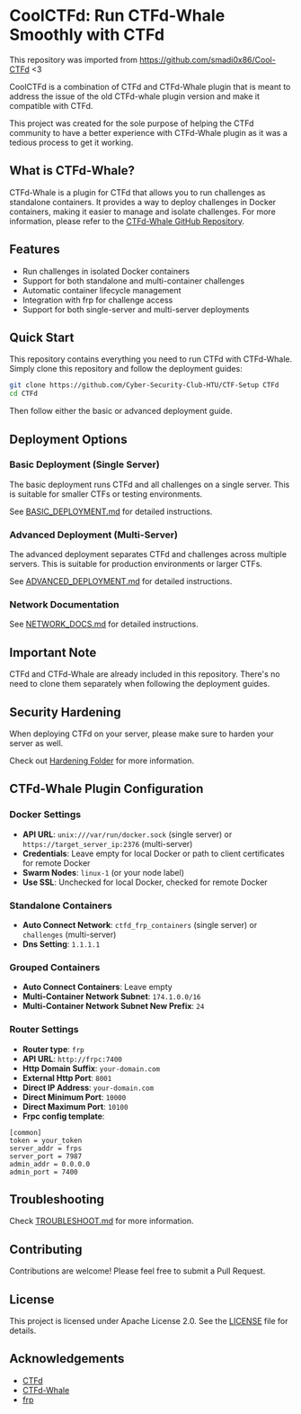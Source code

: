 # CoolCTFd: Run CTFd-Whale Smoothly with CTFd

This repository was imported from https://github.com/smadi0x86/Cool-CTFd <3

CoolCTFd is a combination of CTFd and CTFd-Whale plugin that is meant to address the issue of the old CTFd-whale plugin version and make it compatible with CTFd.

This project was created for the sole purpose of helping the CTFd community to have a better experience with CTFd-Whale plugin as it was a tedious process to get it working.

## What is CTFd-Whale?

CTFd-Whale is a plugin for CTFd that allows you to run challenges as standalone containers. It provides a way to deploy challenges in Docker containers, making it easier to manage and isolate challenges. For more information, please refer to the [CTFd-Whale GitHub Repository](https://github.com/glzjin/CTFd-Whale).

## Features

- Run challenges in isolated Docker containers
- Support for both standalone and multi-container challenges
- Automatic container lifecycle management
- Integration with frp for challenge access
- Support for both single-server and multi-server deployments

## Quick Start

This repository contains everything you need to run CTFd with CTFd-Whale. Simply clone this repository and follow the deployment guides:

```bash
git clone https://github.com/Cyber-Security-Club-HTU/CTF-Setup CTFd
cd CTFd
```

Then follow either the basic or advanced deployment guide.

## Deployment Options

### Basic Deployment (Single Server)

The basic deployment runs CTFd and all challenges on a single server. This is suitable for smaller CTFs or testing environments.

See [BASIC_DEPLOYMENT.md](BASIC_DEPLOYMENT.md) for detailed instructions.

### Advanced Deployment (Multi-Server)

The advanced deployment separates CTFd and challenges across multiple servers. This is suitable for production environments or larger CTFs.

See [ADVANCED_DEPLOYMENT.md](ADVANCED_DEPLOYMENT.md) for detailed instructions.

### Network Documentation

See [NETWORK_DOCS.md](NETWORK_DOCS.md) for detailed instructions.

## Important Note

CTFd and CTFd-Whale are already included in this repository. There's no need to clone them separately when following the deployment guides.

## Security Hardening

When deploying CTFd on your server, please make sure to harden your server as well.

Check out [Hardening Folder](https://github.com/smadi0x86/Cool-CTFd/tree/main/hardening) for more information.

## CTFd-Whale Plugin Configuration

### Docker Settings

- **API URL**: `unix:///var/run/docker.sock` (single server) or `https://target_server_ip:2376` (multi-server)
- **Credentials**: Leave empty for local Docker or path to client certificates for remote Docker
- **Swarm Nodes**: `linux-1` (or your node label)
- **Use SSL**: Unchecked for local Docker, checked for remote Docker

### Standalone Containers

- **Auto Connect Network**: `ctfd_frp_containers` (single server) or `challenges` (multi-server)
- **Dns Setting**: `1.1.1.1`

### Grouped Containers

- **Auto Connect Containers**: Leave empty
- **Multi-Container Network Subnet**: `174.1.0.0/16`
- **Multi-Container Network Subnet New Prefix**: `24`

### Router Settings

- **Router type**: `frp`
- **API URL**: `http://frpc:7400`
- **Http Domain Suffix**: `your-domain.com`
- **External Http Port**: `8001`
- **Direct IP Address**: `your-domain.com`
- **Direct Minimum Port**: `10000`
- **Direct Maximum Port**: `10100`
- **Frpc config template**:
```
[common]
token = your_token
server_addr = frps
server_port = 7987
admin_addr = 0.0.0.0
admin_port = 7400
```

## Troubleshooting

Check [TROUBLESHOOT.md](TROUBLESHOOT.md) for more information.

## Contributing

Contributions are welcome! Please feel free to submit a Pull Request.

## License

This project is licensed under Apache License 2.0. See the [LICENSE](LICENSE) file for details.

## Acknowledgements

- [CTFd](https://github.com/CTFd/CTFd)
- [CTFd-Whale](https://github.com/glzjin/CTFd-Whale)
- [frp](https://github.com/fatedier/frp)
